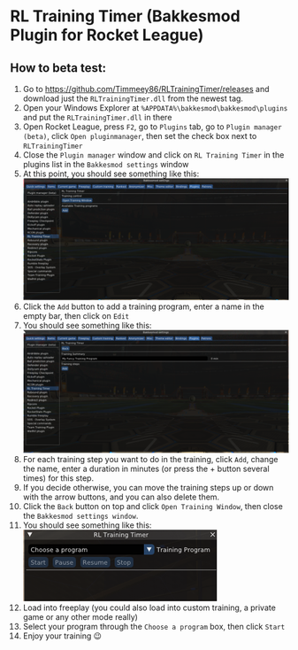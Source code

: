 # RL Training Timer (Bakkesmod Plugin for Rocket League)

## How to beta test:
1) Go to https://github.com/Timmeey86/RLTrainingTimer/releases and download just the `RLTrainingTimer.dll` from the newest tag. 
2) Open your Windows Explorer at `%APPDATA%\bakkesmod\bakkesmod\plugins` and put the `RLTrainingTimer.dll` in there
3) Open Rocket League, press `F2`, go to `Plugins` tab, go to `Plugin manager (beta)`, click `Open pluginmanager`, then set the check box next to `RLTrainingTimer`
4) Close the `Plugin manager` window and click on `RL Training Timer` in the plugins list in the `Bakkesmod settings` window
5) At this point, you should see something like this:
![Settings page](img/SettingsPage.png)
6) Click the `Add` button to add a training program, enter a name in the empty bar, then click on `Edit`
7) You should see something like this:
![Program configuration page after clicking on Edit](img/ProgramConfigurationPage.png)
8) For each training step you want to do in the training, click `Add`, change the name, enter a duration in minutes (or press the + button several times) for this step.
9) If you decide otherwise, you can move the training steps up or down with the arrow buttons, and you can also delete them.
10) Click the `Back` button on top and click `Open Training Window`, then close the `Bakkesmod settings window`.
11) You should see something like this:
![Training Timer Window with Start, Pause etc buttons](img/TimerWindow.png)
12) Load into freeplay (you could also load into custom training, a private game or any other mode really)
13) Select your program through the `Choose a program` box, then click `Start`
14) Enjoy your training 😉
